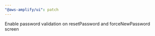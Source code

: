 ```yaml
---
"@aws-amplify/ui": patch
---
```


Enable password validation on resetPassword and forceNewPassword screen
